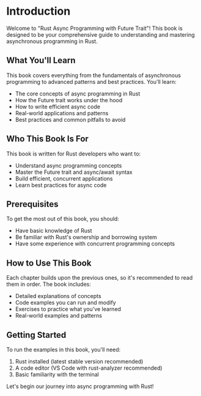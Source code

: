 # Introduction

Welcome to "Rust Async Programming with Future Trait"! This book is designed to be your comprehensive guide to understanding and mastering asynchronous programming in Rust.

## What You'll Learn

This book covers everything from the fundamentals of asynchronous programming to advanced patterns and best practices. You'll learn:

- The core concepts of async programming in Rust
- How the Future trait works under the hood
- How to write efficient async code
- Real-world applications and patterns
- Best practices and common pitfalls to avoid

## Who This Book Is For

This book is written for Rust developers who want to:

- Understand async programming concepts
- Master the Future trait and async/await syntax
- Build efficient, concurrent applications
- Learn best practices for async code

## Prerequisites

To get the most out of this book, you should:

- Have basic knowledge of Rust
- Be familiar with Rust's ownership and borrowing system
- Have some experience with concurrent programming concepts

## How to Use This Book

Each chapter builds upon the previous ones, so it's recommended to read them in order. The book includes:

- Detailed explanations of concepts
- Code examples you can run and modify
- Exercises to practice what you've learned
- Real-world examples and patterns

## Getting Started

To run the examples in this book, you'll need:

1. Rust installed (latest stable version recommended)
2. A code editor (VS Code with rust-analyzer recommended)
3. Basic familiarity with the terminal

Let's begin our journey into async programming with Rust! 